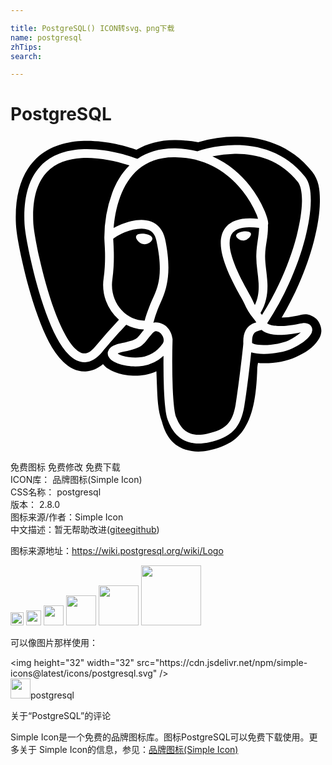 ```yaml
---

title: PostgreSQL() ICON转svg、png下载
name: postgresql
zhTips: 
search: 

---
```


# PostgreSQL  <small style="font-size: 60%;font-weight: 100"></small>

<div id="svg" class="svg-wrap">
<svg role="img" viewBox="0 0 24 24" xmlns="http://www.w3.org/2000/svg"><title>PostgreSQL icon</title><path d="M17.128 0a10.134 10.134 0 0 0-2.755.403l-.063.02A10.922 10.922 0 0 0 12.6.258C11.422.238 10.41.524 9.594 1 8.79.721 7.122.24 5.364.336 4.14.403 2.804.775 1.814 1.82.827 2.865.305 4.482.415 6.682c.03.607.203 1.597.49 2.879s.69 2.783 1.193 4.152c.503 1.37 1.054 2.6 1.915 3.436.43.419 1.022.771 1.72.742.49-.02.933-.235 1.315-.552.186.245.385.352.566.451.228.125.45.21.68.266.413.103 1.12.241 1.948.1.282-.047.579-.139.875-.27.011.33.024.653.037.98.041 1.036.067 1.993.378 2.832.05.137.187.843.727 1.466.54.624 1.598 1.013 2.803.755.85-.182 1.931-.51 2.649-1.532.71-1.01 1.03-2.459 1.093-4.809.016-.127.035-.235.055-.336l.169.015h.02c.907.041 1.891-.088 2.713-.47.728-.337 1.279-.678 1.68-1.283.1-.15.21-.331.24-.643s-.149-.8-.446-1.025c-.595-.452-.969-.28-1.37-.197a6.27 6.27 0 0 1-1.202.146c1.156-1.947 1.985-4.015 2.458-5.845.28-1.08.437-2.076.45-2.947.013-.871-.058-1.642-.58-2.309C21.36.6 19.067.024 17.293.004c-.055-.001-.11-.002-.165-.001zm-.047.64c1.678-.016 3.822.455 5.361 2.422.346.442.449 1.088.437 1.884-.013.795-.16 1.747-.429 2.79-.522 2.02-1.508 4.375-2.897 6.488a.756.756 0 0 0 .158.086c.29.12.951.223 2.27-.048.332-.07.575-.117.827.075a.52.52 0 0 1 .183.425.704.704 0 0 1-.13.336c-.255.383-.758.746-1.403 1.045-.571.266-1.39.405-2.116.413-.364.004-.7-.024-.985-.113l-.018-.007c-.11 1.06-.363 3.153-.528 4.108-.132.77-.363 1.382-.804 1.84-.44.458-1.063.734-1.901.914-1.038.223-1.795-.017-2.283-.428-.487-.41-.71-.954-.844-1.287-.092-.23-.14-.528-.186-.926-.046-.398-.08-.885-.103-1.434a51.426 51.426 0 0 1-.03-2.523 3.061 3.061 0 0 1-1.552.76c-.689.117-1.304.002-1.671-.09a2.276 2.276 0 0 1-.52-.201c-.17-.091-.332-.194-.44-.397a.56.56 0 0 1-.057-.381.61.61 0 0 1 .218-.331c.198-.161.46-.251.855-.333.719-.148.97-.249 1.123-.37.13-.104.277-.314.537-.622a1.16 1.16 0 0 1-.003-.041 2.96 2.96 0 0 1-1.33-.358c-.15.158-.916.968-1.85 2.092-.393.47-.827.74-1.285.759-.458.02-.872-.211-1.224-.552-.703-.683-1.264-1.858-1.753-3.186-.488-1.328-.885-2.807-1.167-4.067-.283-1.26-.45-2.276-.474-2.766-.105-2.082.382-3.485 1.217-4.37.836-.885 1.982-1.22 3.099-1.284 2.005-.115 3.909.584 4.294.734.742-.504 1.698-.818 2.892-.798a7.39 7.39 0 0 1 1.681.218l.02-.009a6.854 6.854 0 0 1 .739-.214A9.626 9.626 0 0 1 17.08.642zm.152.67h-.146a8.74 8.74 0 0 0-1.704.192c1.246.552 2.187 1.402 2.85 2.25a8.44 8.44 0 0 1 1.132 1.92c.11.264.184.487.226.66.021.087.035.16.04.236.002.038.004.077-.012.144 0 .003-.005.01-.006.013.03.876-.187 1.47-.213 2.306-.02.606.135 1.318.173 2.095.036.73-.052 1.532-.526 2.319.04.048.076.096.114.144 1.254-1.975 2.158-4.16 2.64-6.023.258-1.003.395-1.912.407-2.632.01-.72-.124-1.242-.295-1.46-1.342-1.716-3.158-2.153-4.68-2.165zm-4.79.256c-1.182.003-2.03.36-2.673.895-.663.553-1.108 1.31-1.4 2.085-.347.92-.466 1.81-.513 2.414l.013-.008c.357-.2.826-.4 1.328-.516.502-.115 1.043-.151 1.533.039s.895.637 1.042 1.315c.704 3.257-.219 4.468-.559 5.382a9.61 9.61 0 0 0-.331 1.013c.043-.01.086-.022.129-.026.24-.02.428.06.54.108.342.142.577.44.704.78.033.089.057.185.071.284a.336.336 0 0 1 .02.127 55.14 55.14 0 0 0 .013 3.738c.023.538.057 1.012.1 1.386.043.373.104.657.143.753.128.32.315.739.653 1.024.338.284.823.474 1.709.284.768-.165 1.242-.394 1.559-.723.316-.329.505-.787.626-1.488.181-1.05.545-4.095.589-4.668-.02-.432.044-.764.182-1.017.142-.26.362-.419.552-.505.095-.043.184-.072.257-.093a5.956 5.956 0 0 0-.243-.325 4.456 4.456 0 0 1-.666-1.099 8.296 8.296 0 0 0-.257-.483c-.133-.24-.301-.54-.477-.877-.352-.675-.735-1.493-.934-2.29-.198-.796-.227-1.62.281-2.201.45-.516 1.24-.73 2.426-.61-.035-.105-.056-.192-.115-.332a7.817 7.817 0 0 0-1.041-1.764c-1.005-1.285-2.632-2.559-5.146-2.6h-.115zm-6.642.052c-.127 0-.254.004-.38.011-1.01.058-1.965.351-2.648 1.075-.684.724-1.134 1.911-1.036 3.876.019.372.181 1.414.459 2.652.277 1.238.67 2.695 1.142 3.982.473 1.287 1.046 2.407 1.59 2.937.274.265.512.372.728.363.217-.01.478-.135.797-.518a43.244 43.244 0 0 1 1.81-2.048 3.497 3.497 0 0 1-1.167-3.15c.103-.739.117-1.43.105-1.976-.012-.532-.05-.886-.05-1.107a.336.336 0 0 1 0-.019v-.005l-.001-.006v-.001a9.893 9.893 0 0 1 .592-3.376c.28-.744.697-1.5 1.322-2.112-.614-.202-1.704-.51-2.884-.568a7.603 7.603 0 0 0-.38-.01zM18.199 6.9c-.679.009-1.06.184-1.26.413-.283.325-.31.895-.134 1.597.175.703.537 1.489.877 2.142.17.327.335.621.468.86.134.24.232.41.292.555.055.134.116.252.178.362.263-.555.31-1.1.283-1.668-.035-.703-.198-1.422-.174-2.15.027-.851.195-1.405.21-2.063a5.793 5.793 0 0 0-.74-.048zm-8.234.115a2.82 2.82 0 0 0-.616.074 4.665 4.665 0 0 0-1.153.449 2.417 2.417 0 0 0-.349.228l-.022.02c.006.146.035.5.047 1.021.012.57-.002 1.297-.112 2.084-.239 1.71 1.002 3.126 2.46 3.128.085-.351.225-.707.365-1.082.406-1.094 1.205-1.892.532-5.006-.11-.51-.328-.716-.628-.832a1.474 1.474 0 0 0-.524-.084zm7.917.204h.05c.066.002.127.009.18.022.054.012.1.03.138.055a.164.164 0 0 1 .075.11l-.001.008h.001-.001a.24.24 0 0 1-.035.135.668.668 0 0 1-.11.15.677.677 0 0 1-.386.212.59.59 0 0 1-.41-.103.608.608 0 0 1-.13-.118.26.26 0 0 1-.063-.127.17.17 0 0 1 .042-.128.384.384 0 0 1 .117-.09c.096-.054.226-.094.373-.116.055-.008.109-.012.16-.013zm-7.82.168c.053 0 .109.005.166.013.153.021.289.062.393.122a.446.446 0 0 1 .133.106.223.223 0 0 1 .054.17.302.302 0 0 1-.075.154.649.649 0 0 1-.143.13.64.64 0 0 1-.448.113.728.728 0 0 1-.42-.228.71.71 0 0 1-.118-.164.28.28 0 0 1-.041-.177c.015-.108.104-.164.191-.195a.866.866 0 0 1 .307-.04zm9.06 7.343l-.003.001c-.147.053-.268.075-.37.12a.452.452 0 0 0-.239.214c-.063.115-.117.319-.101.666a.51.51 0 0 0 .148.07c.171.052.458.086.778.081.638-.007 1.423-.156 1.84-.35a3.95 3.95 0 0 0 .943-.615h-.001c-1.393.288-2.18.211-2.663.012a1.315 1.315 0 0 1-.332-.2zm-8.031.094h-.021c-.053.005-.13.023-.279.188-.348.39-.47.635-.757.864-.287.228-.66.35-1.405.503-.236.048-.371.101-.461.144.029.024.026.03.07.053.109.06.249.113.362.142.32.08.846.173 1.395.08.549-.094 1.12-.357 1.607-1.04.084-.118.093-.292.024-.479-.07-.187-.223-.348-.331-.393a.653.653 0 0 0-.204-.06z"/></svg>
</div>
<detail full-name='postgresql'></detail>

<div class="detail-page">
<p>
<span><span class="badge-success badge">免费图标</span> <span class="badge-success badge">免费修改</span>  <span class="badge-success badge">免费下载</span> </span>
<br/>
<span>
ICON库：
<span class="badge-secondary badge">品牌图标(Simple Icon)</span> 
</span>
<br/>
<span>
CSS名称：
<span class="badge-secondary badge">postgresql</span> 
</span>

<br/>
<span>
版本：
<span class="badge-secondary badge">2.8.0</span> 
</span>
<br/>
<span>图标来源/作者：<span class="badge-light badge">Simple Icon</span></span> 
<br/>
<span class="zh-detail">中文描述：暂无<span class="help-link"><span>帮助改进</span>(<a href="https://gitee.com/liuwave/icon-helper/edit/master/json/brands/postgresql.json" target="_blank" rel="noopener noreferrer">gitee</a><a href="https://github.com/liuwave/icon-helper/edit/master/json/brands/postgresql.json" target="_blank" rel="noopener noreferrer">github</a></span>)</span><br/>
</p>
</div><div class="description description alert alert-light"><p>图标来源地址：<a href="https://wiki.postgresql.org/wiki/Logo" target="_blank" rel="noopener noreferrer">https://wiki.postgresql.org/wiki/Logo</a></p></div>
<div class="alert alert-dark">
<img height="21" width="21" src="https://cdn.jsdelivr.net/npm/simple-icons@latest/icons/postgresql.svg" />
<img height="24" width="24" src="https://cdn.jsdelivr.net/npm/simple-icons@latest/icons/postgresql.svg" />
<img height="32" width="32" src="https://cdn.jsdelivr.net/npm/simple-icons@latest/icons/postgresql.svg" />
<img height="48" width="48" src="https://cdn.jsdelivr.net/npm/simple-icons@latest/icons/postgresql.svg" />
<img height="64" width="64" src="https://cdn.jsdelivr.net/npm/simple-icons@latest/icons/postgresql.svg" />
<img height="96" width="96" src="https://cdn.jsdelivr.net/npm/simple-icons@latest/icons/postgresql.svg" />

</div>
<div>
  <p>可以像图片那样使用：    
  </p>
  <div class="alert alert-primary" style="font-size: 14px">
    &lt;img height="32" width="32" src="https://cdn.jsdelivr.net/npm/simple-icons@latest/icons/postgresql.svg" /&gt;
    <copy-btn content='<img height="32" width="32" src="https://cdn.jsdelivr.net/npm/simple-icons@latest/icons/postgresql.svg" />'></copy-btn>
  </div>
  <div class="alert alert-secondary">
    <img height="32" width="32" src="https://cdn.jsdelivr.net/npm/simple-icons@latest/icons/postgresql.svg" />postgresql
    <copy-btn content="postgresql" btn-title="复制图标名称"></copy-btn>
  </div>
</div>

<Vssue title="关于“PostgreSQL”的评论" >关于“PostgreSQL”的评论</Vssue>


<div><p>Simple Icon是一个免费的品牌图标库。图标PostgreSQL可以免费下载使用。更多关于  Simple Icon的信息，参见：<a target="_blank" href="https://iconhelper.cn/brands.html">品牌图标(Simple Icon)</a>
</p></div>
